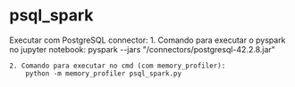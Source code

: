 # psql_spark

Executar com PostgreSQL connector:
	1. Comando para executar o pyspark no jupyter notebook:	
		pyspark --jars "/connectors/postgresql-42.2.8.jar"

	2. Comando para executar no cmd (com memory_profiler):
		python -m memory_profiler psql_spark.py